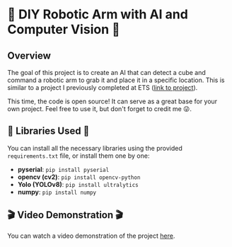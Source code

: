 # 🤖 DIY Robotic Arm with AI and Computer Vision 🤖

## Overview
The goal of this project is to create an AI that can detect a cube and command a robotic arm to grab it and place it in a specific location. This is similar to a project I previously completed at ETS ([link to project](https://github.com/sebastien-doyez2812/Internship_projects/tree/main/MEA4_internship)).

This time, the code is open source! It can serve as a great base for your own project. Feel free to use it, but don't forget to credit me 😜.

## 📖 Libraries Used 📖
You can install all the necessary libraries using the provided `requirements.txt` file, or install them one by one:

- **pyserial**: `pip install pyserial`
- **opencv (cv2)**: `pip install opencv-python`
- **Yolo (YOLOv8)**: `pip install ultralytics`
- **numpy**: `pip install numpy`

## 🎬 Video Demonstration 🎬
You can watch a video demonstration of the project [here](https://github.com/sebastien-doyez2812/AI-projects/blob/main/DIY_Robotic_arm_and_AI/video_demo.mp4).
